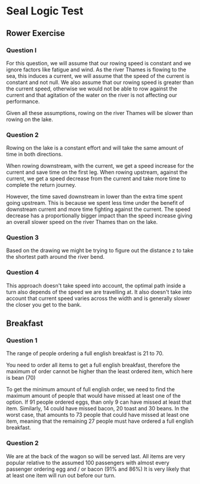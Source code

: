 # Seal Logic Test
## Rower Exercise
### Question I
For this question, we will assume that our rowing speed is constant and we ignore factors like fatigue and wind. As the river Thames is flowing to the sea, this induces a current, we will assume that the speed of the current is constant and not null. We also assume that our rowing speed is greater than the current speed, otherwise we would not be able to row against the current and that agitation of the water on the river is not affecting our performance.

Given all these assumptions, rowing on the river Thames will be slower than rowing on the lake.

### Question 2
Rowing on the lake is a constant effort and will take the same amount of time in both directions.

When rowing downstream, with the current, we get a speed increase for the current and save time on the first leg. When rowing upstream, against the current, we get a speed decrease from the current and take more time to complete the return journey. 

However, the time saved downstream in lower than the extra time spent going upstream. This is because we spent less time under the benefit of downstream current and more time fighting against the current. The speed decrease has a proportionally bigger impact than the speed increase giving an overall slower speed on the river Thames than on the lake.

### Question 3
Based on the drawing we might be trying to figure out the distance z to take the shortest path around the river bend.

### Question 4

This approach doesn't take speed into account, the optimal path inside a turn also depends of the speed we are travelling at. It also doesn't take into account that current speed varies across the width and is generally slower the closer you get to the bank.
## Breakfast
### Question 1
The range of people ordering a full english breakfast is 21 to 70.

You need to order all items to get a full english breakfast, therefore the maximum of order cannot be higher than the least ordered item, which here is bean (70)

To get the minimum amount of full english order, we need to find the maximum amount of people that would have missed at least one of the option. If 91 people ordered eggs, than only 9 can have missed at least that item. Similarly, 14 could have missed bacon, 20 toast and 30 beans. In the worst case, that amounts to 73 people that could have missed at least one item, meaning that the remaining 27 people must have ordered a full english breakfast.
### Question 2
We are at the back of the wagon so will be served last. All items are very popular relative to the assumed 100 passengers with almost every passenger ordering egg and / or bacon (91% and 86%) It is very likely that at least one item will run out before our turn.
